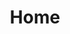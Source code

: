 ---
title: Home
seo:
  page_title: 
  meta_description: >-

  featured_image:
hero:
  enabled: true
  heading: Design, Welding and Construction Services in Northeast WI
  video: /uploads/fox-structures-drone-video.mp4
  button:
    enabled: true
    button_url: /portfolio/
    button_text: See Our Work
    open_in_new_tab: false
  button_2:
    enabled: true
    button_url: /careers/
    button_text: Join Our Team
    open_in_new_tab: false
intro:
  enabled: true
  heading: Quality Structures Built to Last
  body: >-
    Fox Structures has provided the highest quality design and construction services throughout Northeast Wisconsin for over 40 years. Known for our large-scale construction capabilities, our expert team is committed to using design savvy, attention to detail and unbeatable customer satisfaction to build structures and relationships that last. It’s no surprise that 80% of our business comes from repeat customers! 


    [Take a look at some of our impressive projects](/portfolio/) and see for yourself [why we’re the right builder for you](#).
  button:
    enabled: true
    button_url: /about/
    button_text: Learn more about Fox Structures
    open_in_new_tab: false
  button_2:
    enabled: false
    button_url:
    button_text:
    open_in_new_tab: false
  image:
    enabled: true
    image_url: /uploads/water-rite-remodel-square.jpg
    image_alt:
  image_2:
    enabled: true
    image_url: /uploads/forest-brook-farms.jpg
    image_alt:
experts_in_construction: 
  enabled: true
  heading: Experts in Commercial and Agricultural Construction
  body: >-
    Large-scale construction projects are where we excel. From commercial **office spaces** and mini-warehouses to pole barns, milking parlors and equestrian riding arenas, our expert construction team has designed and built it all. 


    If you’ve got a large-scale building project to complete, Fox Structures has the specialty equipment and expertise to make it happen—on your budget and timeline. Contact us today and learn how we build with you in mind!
  button:
    enabled: true
    button_url: /contact/
    button_text: Get in Touch
    open_in_new_tab: false
join_our_team: 
  enabled: true
  heading: Join Our Team
  body: >-
    Looking to hone your construction expertise with a great team? View our open positions and apply today!
  image:
    enabled: true
    image_url: /uploads/fox-structures-employees-working-on-jobsite.jpg
    image_alt:
  button:
    enabled: true
    button_url: /careers/
    button_text: View Careers
    open_in_new_tab: false
---